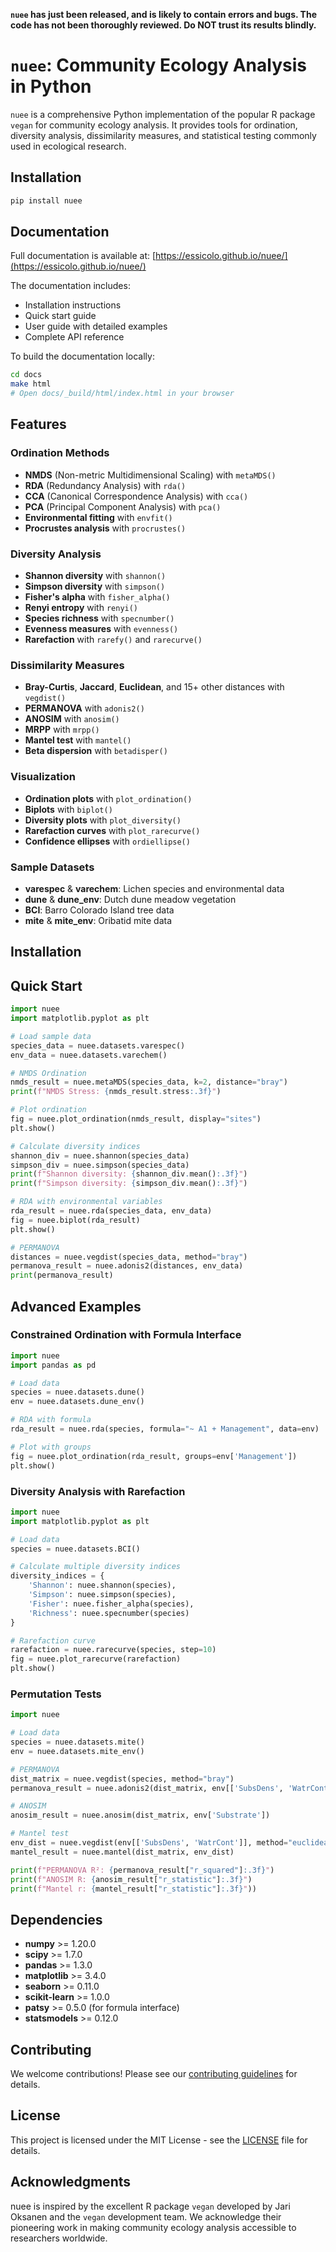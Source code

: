 **`nuee` has just been released, and is likely to contain errors and bugs. The code has not been thoroughly reviewed. Do NOT trust its results blindly.**

# `nuee`: Community Ecology Analysis in Python

`nuee` is a comprehensive Python implementation of the popular R package `vegan` for community ecology analysis. It provides tools for ordination, diversity analysis, dissimilarity measures, and statistical testing commonly used in ecological research.

## Installation

```bash
pip install nuee
```

## Documentation

Full documentation is available at: [https://essicolo.github.io/nuee/](https://essicolo.github.io/nuee/)

The documentation includes:
- Installation instructions
- Quick start guide
- User guide with detailed examples
- Complete API reference

To build the documentation locally:
```bash
cd docs
make html
# Open docs/_build/html/index.html in your browser
```

## Features

### Ordination Methods
- **NMDS** (Non-metric Multidimensional Scaling) with `metaMDS()`
- **RDA** (Redundancy Analysis) with `rda()`
- **CCA** (Canonical Correspondence Analysis) with `cca()`
- **PCA** (Principal Component Analysis) with `pca()`
- **Environmental fitting** with `envfit()`
- **Procrustes analysis** with `procrustes()`

### Diversity Analysis
- **Shannon diversity** with `shannon()`
- **Simpson diversity** with `simpson()`
- **Fisher's alpha** with `fisher_alpha()`
- **Renyi entropy** with `renyi()`
- **Species richness** with `specnumber()`
- **Evenness measures** with `evenness()`
- **Rarefaction** with `rarefy()` and `rarecurve()`

### Dissimilarity Measures
- **Bray-Curtis**, **Jaccard**, **Euclidean**, and 15+ other distances with `vegdist()`
- **PERMANOVA** with `adonis2()`
- **ANOSIM** with `anosim()`
- **MRPP** with `mrpp()`
- **Mantel test** with `mantel()`
- **Beta dispersion** with `betadisper()`

### Visualization
- **Ordination plots** with `plot_ordination()`
- **Biplots** with `biplot()`
- **Diversity plots** with `plot_diversity()`
- **Rarefaction curves** with `plot_rarecurve()`
- **Confidence ellipses** with `ordiellipse()`

### Sample Datasets
- **varespec** & **varechem**: Lichen species and environmental data
- **dune** & **dune_env**: Dutch dune meadow vegetation
- **BCI**: Barro Colorado Island tree data  
- **mite** & **mite_env**: Oribatid mite data

## Installation
## Quick Start

```python
import nuee 
import matplotlib.pyplot as plt

# Load sample data
species_data = nuee.datasets.varespec()
env_data = nuee.datasets.varechem()

# NMDS Ordination
nmds_result = nuee.metaMDS(species_data, k=2, distance="bray")
print(f"NMDS Stress: {nmds_result.stress:.3f}")

# Plot ordination
fig = nuee.plot_ordination(nmds_result, display="sites")
plt.show()

# Calculate diversity indices
shannon_div = nuee.shannon(species_data)
simpson_div = nuee.simpson(species_data)
print(f"Shannon diversity: {shannon_div.mean():.3f}")
print(f"Simpson diversity: {simpson_div.mean():.3f}")

# RDA with environmental variables
rda_result = nuee.rda(species_data, env_data)
fig = nuee.biplot(rda_result)
plt.show()

# PERMANOVA
distances = nuee.vegdist(species_data, method="bray")
permanova_result = nuee.adonis2(distances, env_data)
print(permanova_result)
```

## Advanced Examples

### Constrained Ordination with Formula Interface

```python
import nuee 
import pandas as pd

# Load data
species = nuee.datasets.dune()
env = nuee.datasets.dune_env()

# RDA with formula
rda_result = nuee.rda(species, formula="~ A1 + Management", data=env)

# Plot with groups
fig = nuee.plot_ordination(rda_result, groups=env['Management'])
plt.show()
```

### Diversity Analysis with Rarefaction

```python
import nuee 
import matplotlib.pyplot as plt

# Load data
species = nuee.datasets.BCI()

# Calculate multiple diversity indices
diversity_indices = {
    'Shannon': nuee.shannon(species),
    'Simpson': nuee.simpson(species), 
    'Fisher': nuee.fisher_alpha(species),
    'Richness': nuee.specnumber(species)
}

# Rarefaction curve
rarefaction = nuee.rarecurve(species, step=10)
fig = nuee.plot_rarecurve(rarefaction)
plt.show()
```

### Permutation Tests

```python
import nuee 

# Load data
species = nuee.datasets.mite()
env = nuee.datasets.mite_env()

# PERMANOVA
dist_matrix = nuee.vegdist(species, method="bray")
permanova_result = nuee.adonis2(dist_matrix, env[['SubsDens', 'WatrCont']])

# ANOSIM
anosim_result = nuee.anosim(dist_matrix, env['Substrate'])

# Mantel test
env_dist = nuee.vegdist(env[['SubsDens', 'WatrCont']], method="euclidean")
mantel_result = nuee.mantel(dist_matrix, env_dist)

print(f"PERMANOVA R²: {permanova_result["r_squared"]:.3f}")
print(f"ANOSIM R: {anosim_result["r_statistic"]:.3f}")
print(f"Mantel r: {mantel_result["r_statistic"]:.3f}"))
```

## Dependencies

- **numpy** >= 1.20.0
- **scipy** >= 1.7.0  
- **pandas** >= 1.3.0
- **matplotlib** >= 3.4.0
- **seaborn** >= 0.11.0
- **scikit-learn** >= 1.0.0
- **patsy** >= 0.5.0 (for formula interface)
- **statsmodels** >= 0.12.0

## Contributing

We welcome contributions! Please see our [contributing guidelines](CONTRIBUTING.md) for details.

## License

This project is licensed under the MIT License - see the [LICENSE](LICENSE) file for details.

## Acknowledgments

nuee is inspired by the excellent R package `vegan` developed by Jari Oksanen and the `vegan` development team. We acknowledge their pioneering work in making community ecology analysis accessible to researchers worldwide.